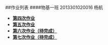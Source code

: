 
##作业列表
####物基一班  2013301020016 杨航
* [**第四次作业**](https://github.com/PatYoung/computationalphysics_N2013301020016/blob/master/01.md)
*  [**第五次作业**](https://github.com/PatYoung/computationalphysics_N2013301020016/blob/master/02.md)
*  [**第六次作业（待完成）**](https://github.com/PatYoung/computationalphysics_N2013301020016/blob/master/03.md)
*  [**第七次作业（待完成）**](https://github.com/PatYoung/computationalphysics_N2013301020016/blob/master/04.md)

